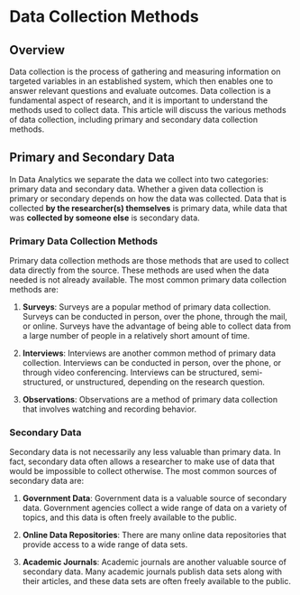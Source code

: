 # Data Collection Methods

## Overview

Data collection is the process of gathering and measuring information on targeted variables in an established system, which then enables one to answer relevant questions and evaluate outcomes. Data collection is a fundamental aspect of research, and it is important to understand the methods used to collect data. This article will discuss the various methods of data collection, including primary and secondary data collection methods.

## Primary and Secondary Data

In Data Analytics we separate the data we collect into two categories: primary data and secondary data. Whether a given data collection is primary or secondary depends on how the data was collected. Data that is collected **by the researcher(s) themselves** is primary data, while data that was **collected by someone else** is secondary data.

### Primary Data Collection Methods

Primary data collection methods are those methods that are used to collect data directly from the source. These methods are used when the data needed is not already available. The most common primary data collection methods are:

1. **Surveys**: Surveys are a popular method of primary data collection. Surveys can be conducted in person, over the phone, through the mail, or online. Surveys have the advantage of being able to collect data from a large number of people in a relatively short amount of time. 

2. **Interviews**: Interviews are another common method of primary data collection. Interviews can be conducted in person, over the phone, or through video conferencing. Interviews can be structured, semi-structured, or unstructured, depending on the research question.

3. **Observations**: Observations are a method of primary data collection that involves watching and recording behavior.

### Secondary Data

Secondary data is not necessarily any less valuable than primary data. In fact, secondary data often allows a researcher to make use of data that would be impossible to collect otherwise. The most common sources of secondary data are:

1. **Government Data**: Government data is a valuable source of secondary data. Government agencies collect a wide range of data on a variety of topics, and this data is often freely available to the public.

2. **Online Data Repositories**: There are many online data repositories that provide access to a wide range of data sets.

3. **Academic Journals**: Academic journals are another valuable source of secondary data. Many academic journals publish data sets along with their articles, and these data sets are often freely available to the public.

